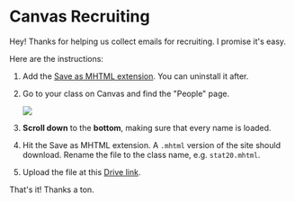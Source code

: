 # Canvas Recruiting

Hey! Thanks for helping us collect emails for recruiting. I promise it's easy.

Here are the instructions:

1. Add the [Save as MHTML extension](https://chrome.google.com/webstore/detail/save-as-mhtml/ahgakckdonjmnpnegjcamhagackmjpei/related?hl=en). You can uninstall it after.

2. Go to your class on Canvas and find the "People" page.

   ![](C:\Users\thepe\Documents\GitHub\voyager-tech\recruiting\guide\bcourses.png)

3. **Scroll down** to the **bottom**, making sure that every name is loaded.

4. Hit the Save as MHTML extension. A ``.mhtml`` version of the site should download. Rename the file to the class name, e.g. ``stat20.mhtml``.

5. Upload the file at this [Drive link](https://drive.google.com/drive/folders/1bSB4TCswGV5WMLQbOMRL9Fh981_JkagW?usp=sharing).

That's it! Thanks a ton.